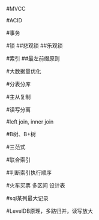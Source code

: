#MVCC

#ACID

#事务


#锁 
##悲观锁
##乐观锁


#索引
##最左前缀原则



#大数据量优化


#分表分库


#主从复制


#读写分离


#left join, inner join


#B树、B+树


#三范式


#联合索引


#判断索引执行顺序


#火车买票 多区间 设计表


#sql某列最大记录


#LevelDB原理，多路归并，读写放大